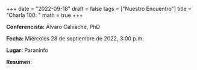 +++
date  = "2022-09-18"
draft = false
tags  = ["Nuestro Encuentro"]
title = "Charla 100: "
math  = true
+++

**Conferencista:** Álvaro Calvache, PhD

**Fecha:** Miércoles 28 de septiembre de 2022, 3:00 p.m.

**Lugar:** Paraninfo

**Resumen**: 
